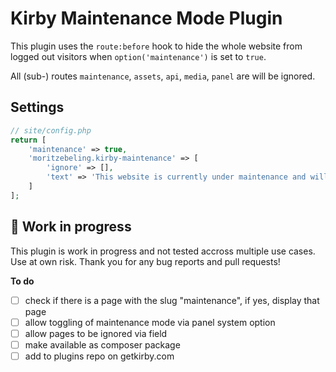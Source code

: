 # Kirby Maintenance Mode Plugin

This plugin uses the `route:before` hook to hide the whole website from logged out visitors when `option('maintenance')` is set to `true`.

All (sub-) routes `maintenance`, `assets`, `api`, `media`, `panel` are will be ignored.

## Settings

```php
// site/config.php
return [
    'maintenance' => true,
    'moritzebeling.kirby-maintenance' => [
        'ignore' => [],
        'text' => 'This website is currently under maintenance and will be back online soon.',
    ]
];
```

## 🚧 Work in progress
This plugin is work in progress and not tested accross multiple use cases. Use at own risk. Thank you for any bug reports and pull requests!

**To do**
- [ ] check if there is a page with the slug "maintenance", if yes, display that page
- [ ] allow toggling of maintenance mode via panel system option
- [ ] allow pages to be ignored via field
- [ ] make available as composer package
- [ ] add to plugins repo on getkirby.com